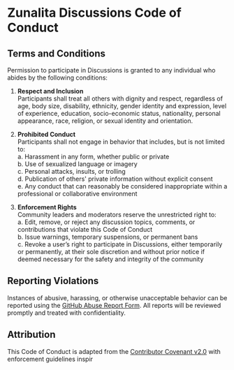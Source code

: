 # Zunalita Discussions Code of Conduct

## Terms and Conditions

Permission to participate in Discussions is granted to any individual who abides by the following conditions:

1. **Respect and Inclusion**  
Participants shall treat all others with dignity and respect, regardless of age, body size, disability, ethnicity, gender identity and expression, level of experience, education, socio-economic status, nationality, personal appearance, race, religion, or sexual identity and orientation.

2. **Prohibited Conduct**  
Participants shall not engage in behavior that includes, but is not limited to:  
a. Harassment in any form, whether public or private  
b. Use of sexualized language or imagery  
c. Personal attacks, insults, or trolling  
d. Publication of others' private information without explicit consent  
e. Any conduct that can reasonably be considered inappropriate within a professional or collaborative environment

3. **Enforcement Rights**  
Community leaders and moderators reserve the unrestricted right to:  
a. Edit, remove, or reject any discussion topics, comments, or contributions that violate this Code of Conduct  
b. Issue warnings, temporary suspensions, or permanent bans  
c. Revoke a user’s right to participate in Discussions, either temporarily or permanently, at their sole discretion and without prior notice if deemed necessary for the safety and integrity of the community

## Reporting Violations

Instances of abusive, harassing, or otherwise unacceptable behavior can be reported using the [GitHub Abuse Report Form](https://github.com/contact/report-abuse). All reports will be reviewed promptly and treated with confidentiality.

## Attribution

This Code of Conduct is adapted from the [Contributor Covenant v2.0](https://www.contributor-covenant.org/version/2/0/code_of_conduct.html) with enforcement guidelines inspir
